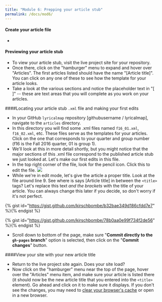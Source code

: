 ```yaml
---
title: "Module 6: Prepping your article stub"
permalink: /docs/mod6/
---
```


#### Create your article file
* 

#### Previewing your article stub
* To view your article stub, visit the live project site for your repository.
* Once there, click on the "hamburger" menu to expand and hover over "Articles". The first articles listed should have the name "[Article title]". You can click on any one of these to see how the template for your article looks.
* Take a look at the various sections and notice the placeholder text in "[ ]" -- these are text areas that you will complete as you work on your articles.

####Locating your article stub `.xml` file and making your first edits
* In your GitHub `lyricalmap` repository [githubusername / lyricalmap], navigate to the `articles` directory.
* In this directory you will find some .xml files named `f16_01.xml`, `f16_02.xml`, etc. These files serve as the templates for your articles. Click on the one that corresponds to your quarter and group number (f16 is the Fall 2016 quarter, 01 is group 1).
* We'll look at this in more detail shortly, but you might notice that the major sections of this .xml file correspond to the published article stub we just looked at. Let's make our first edits in this file.
* In the top right corner of the file, look for the pencil icon. Click this to edit the file. ![](https://help.github.com/assets/images/help/repository/edit-file-edit-button.png)
* While we're in edit mode, let's give the article a proper title. Look at the file around line 9. See where is says [Article title] in between the `<title>` tags? Let's replace this text _and the brackets_ with the title of your article. You can always change this later if you decide, so don't worry if it's not perfect.

{% gist id="https://gist.github.com/kirschbombe/b32bae349d186cfdd7e7" %}{% endgist %}

{% gist id="https://gist.github.com/kirschbombe/78b0aa0e99f734f2de56" %}{% endgist %}

* Scroll down to bottom of the page, make sure "**Commit directly to the `gh-pages` branch**" option is selected, then click on the "**Commit changes**" button.

####View your site with your new article title
* Return to the live project site again. Does your site load?
* Now click on the "hamburger" menu near the top of the page, hover over the "Articles" menu item, and make sure your article is listed there (it should now be the new article title that you entered into the `<title>` element). Go ahead and click on it to make sure it displays. If you don't see the changes, you may need to [clear your browser's cache](../content/browser_cache.html) or open in a new browser.
